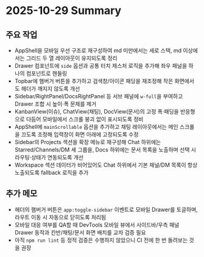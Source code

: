 # 2025-10-29 Summary

## 주요 작업
- AppShell을 모바일 우선 구조로 재구성하여 md 미만에서는 세로 스택, md 이상에서는 그리드 두 열 레이아웃이 유지되도록 정리
- Drawer 컴포넌트에 `side` 옵션과 공통 터치 제스처 로직을 추가해 좌우 패널을 하나의 컴포넌트로 핸들링
- Topbar에 햄버거 버튼을 추가하고 검색창/아이콘 패딩을 재조정해 작은 화면에서도 헤더가 깨지지 않도록 개선
- Sidebar/RightPanel/DocsRightPanel 등 서브 패널에 `w-full`을 부여하고 Drawer 조합 시 높이·폭 문제를 제거
- KanbanView(이슈), ChatView(채팅), DocView(문서)의 고정 폭·패딩을 반응형으로 다듬어 모바일에서 스크롤 붕괴 없이 표시되도록 정비
- AppShell에 `mainScrollable` 옵션을 추가하고 채팅 레이아웃에서는 메인 스크롤을 끄도록 조정해 입력창이 화면 아래에 고정되도록 수정
- Sidebar의 Projects 섹션을 확장 메뉴로 재구성해 Chat 하위에는 Starred/Channels/DM 세 그룹을, Docs 하위에는 문서 목록을 노출하며 선택 시 라우팅·상태가 연동되도록 개선
- Workspace 섹션 데이터가 비어있어도 Chat 하위에서 기본 채널/DM 목록이 항상 노출되도록 fallback 로직을 추가

## 추가 메모
- 헤더의 햄버거 버튼은 `app:toggle-sidebar` 이벤트로 모바일 Drawer를 토글하며, 라우트 이동 시 자동으로 닫히도록 처리됨
- 모바일 대응 여부를 QA할 때 DevTools 모바일 뷰에서 사이드바/우측 패널 Drawer 동작과 칸반/채팅/문서 화면 배치를 교차 검증 필요
- 아직 `npm run lint` 등 정적 검증은 수행하지 않았으니 CI 전에 한 번 돌려보는 것을 권장
